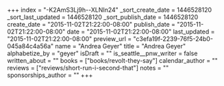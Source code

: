 +++
index = "-K2AmS3Lj9h--XLNIn24"
_sort_create_date = 1446528120
_sort_last_updated = 1446528120
_sort_publish_date = 1446528120
create_date = "2015-11-02T21:22:00-08:00"
publish_date = "2015-11-02T21:22:00-08:00"
date = "2015-11-02T21:22:00-08:00"
last_updated = "2015-11-02T21:22:00-08:00"
preview_url = "c3efa19f-2239-76f5-24b0-045a84c4a56a"
name = "Andrea Geyer"
title = "Andrea Geyer"
alphabetize_by = "geyer"
isDraft = ""
is_seattle__pnw_writer = false
written_about = ""
books = ["books/revolt-they-say"]
calendar_author = ""
reviews = ["reviews/short-run-i-second-that"]
notes = ""
sponsorships_author = ""
+++
